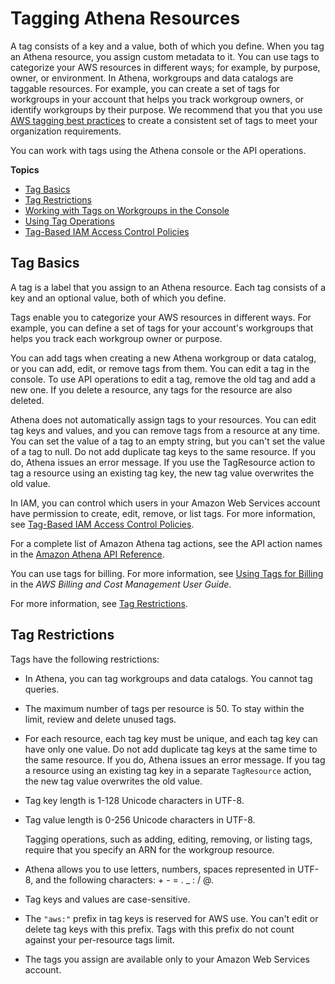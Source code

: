 # Tagging Athena Resources<a name="tags"></a>

A tag consists of a key and a value, both of which you define\. When you tag an Athena resource, you assign custom metadata to it\. You can use tags to categorize your AWS resources in different ways; for example, by purpose, owner, or environment\. In Athena, workgroups and data catalogs are taggable resources\. For example, you can create a set of tags for workgroups in your account that helps you track workgroup owners, or identify workgroups by their purpose\. We recommend that you that you use [AWS tagging best practices](https://d1.awsstatic.com/whitepapers/aws-tagging-best-practices.pdf) to create a consistent set of tags to meet your organization requirements\.

You can work with tags using the Athena console or the API operations\. 

**Topics**
+ [Tag Basics](#tag-basics)
+ [Tag Restrictions](#tag-restrictions)
+ [Working with Tags on Workgroups in the Console](tags-console.md)
+ [Using Tag Operations](tags-operations.md)
+ [Tag\-Based IAM Access Control Policies](tags-access-control.md)

## Tag Basics<a name="tag-basics"></a>

A tag is a label that you assign to an Athena resource\. Each tag consists of a key and an optional value, both of which you define\.

Tags enable you to categorize your AWS resources in different ways\. For example, you can define a set of tags for your account's workgroups that helps you track each workgroup owner or purpose\.

You can add tags when creating a new Athena workgroup or data catalog, or you can add, edit, or remove tags from them\. You can edit a tag in the console\. To use API operations to edit a tag, remove the old tag and add a new one\. If you delete a resource, any tags for the resource are also deleted\.

Athena does not automatically assign tags to your resources\. You can edit tag keys and values, and you can remove tags from a resource at any time\. You can set the value of a tag to an empty string, but you can't set the value of a tag to null\. Do not add duplicate tag keys to the same resource\. If you do, Athena issues an error message\. If you use the TagResource action to tag a resource using an existing tag key, the new tag value overwrites the old value\.

In IAM, you can control which users in your Amazon Web Services account have permission to create, edit, remove, or list tags\. For more information, see [Tag\-Based IAM Access Control Policies](tags-access-control.md)\.

For a complete list of Amazon Athena tag actions, see the API action names in the [Amazon Athena API Reference](https://docs.aws.amazon.com/athena/latest/APIReference/)\.

You can use tags for billing\. For more information, see [Using Tags for Billing](https://docs.aws.amazon.com/awsaccountbilling/latest/aboutv2/custom-tags.html) in the *AWS Billing and Cost Management User Guide*\.

For more information, see [Tag Restrictions](#tag-restrictions)\.

## Tag Restrictions<a name="tag-restrictions"></a>

Tags have the following restrictions:
+ In Athena, you can tag workgroups and data catalogs\. You cannot tag queries\.
+ The maximum number of tags per resource is 50\. To stay within the limit, review and delete unused tags\.
+ For each resource, each tag key must be unique, and each tag key can have only one value\. Do not add duplicate tag keys at the same time to the same resource\. If you do, Athena issues an error message\. If you tag a resource using an existing tag key in a separate `TagResource` action, the new tag value overwrites the old value\.
+ Tag key length is 1\-128 Unicode characters in UTF\-8\.
+ Tag value length is 0\-256 Unicode characters in UTF\-8\.

  Tagging operations, such as adding, editing, removing, or listing tags, require that you specify an ARN for the workgroup resource\.
+ Athena allows you to use letters, numbers, spaces represented in UTF\-8, and the following characters: \+ \- = \. \_ : / @\.
+ Tag keys and values are case\-sensitive\.
+ The `"aws:"` prefix in tag keys is reserved for AWS use\. You can't edit or delete tag keys with this prefix\. Tags with this prefix do not count against your per\-resource tags limit\.
+ The tags you assign are available only to your Amazon Web Services account\.